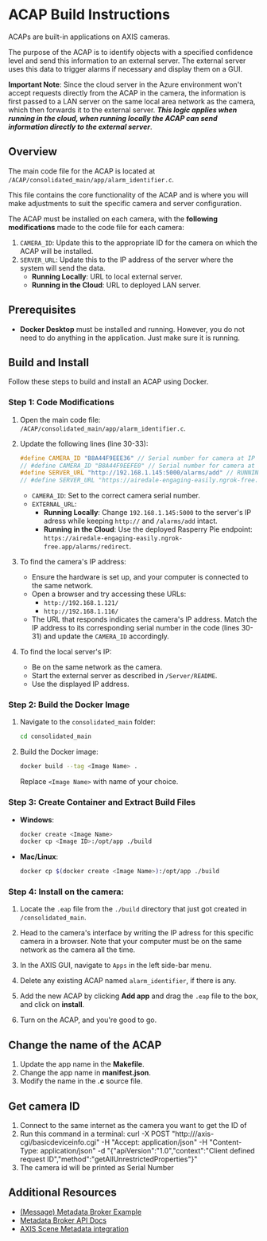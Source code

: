 # ACAP Build Instructions

ACAPs are built-in applications on AXIS cameras.

The purpose of the ACAP is to identify objects with a specified confidence level and send this information to an external server. The external server uses this data to trigger alarms if necessary and display them on a GUI.

**Important Note**: Since the cloud server in the Azure environment won't accept requests directly from the ACAP in the camera, the information is first passed to a LAN server on the same local area network as the camera, which then forwards it to the external server. **_This logic applies when running in the cloud, when running locally the ACAP can send information directly to the external server_**.

## Overview

The main code file for the ACAP is located at `/ACAP/consolidated_main/app/alarm_identifier.c`.

This file contains the core functionality of the ACAP and is where you will make adjustments to suit the specific camera and server configuration.

The ACAP must be installed on each camera, with the **following modifications** made to the code file for each camera:

1.  `CAMERA_ID`: Update this to the appropriate ID for the camera on which the ACAP will be installed.
2.  `SERVER_URL`: Update this to the IP address of the server where the system will send the data.
    - **Running Locally**: URL to local external server.
    - **Running in the Cloud**: URL to deployed LAN server.

## Prerequisites

- **Docker Desktop** must be installed and running. However, you do not need to do anything in the application. Just make sure it is running.

## Build and Install

Follow these steps to build and install an ACAP using Docker.

### Step 1: Code Modifications

1. Open the main code file:
   `/ACAP/consolidated_main/app/alarm_identifier.c`.

2. Update the following lines (line 30-33):

   ```c
   #define CAMERA_ID "B8A44F9EEE36" // Serial number for camera at IP 121
   // #define CAMERA_ID "B8A44F9EEFE0" // Serial number for camera at IP 116
   #define SERVER_URL "http://192.168.1.145:5000/alarms/add" // RUNNING LOCALLY: URL for sending alarms to local external server
   // #define SERVER_URL "https://airedale-engaging-easily.ngrok-free.app/alarms/redirect" // RUNNING IN CLOUD: URL for sending alarms to deployed LAN server
   ```

   - `CAMERA_ID`: Set to the correct camera serial number.
   - `EXTERNAL_URL`:
     - **Running Locally**: Change `192.168.1.145:5000` to the server's IP adress while keeping `http://` and `/alarms/add` intact.
     - **Running in the Cloud**: Use the deployed Rasperry Pie endpoint: `https://airedale-engaging-easily.ngrok-free.app/alarms/redirect`.

3. To find the camera's IP address:

   - Ensure the hardware is set up, and your computer is connected to the same network.
   - Open a browser and try accessing these URLs:
     - `http://192.168.1.121/`
     - `http://192.168.1.116/`
   - The URL that responds indicates the camera's IP address. Match the IP address to its corresponding serial number in the code (lines 30-31) and update the `CAMERA_ID` accordingly.

4. To find the local server's IP:

   - Be on the same network as the camera.
   - Start the external server as described in `/Server/README`.
   - Use the displayed IP address.

### Step 2: Build the Docker Image

1. Navigate to the `consolidated_main` folder:

   ```bash
   cd consolidated_main
   ```

2. Build the Docker image:
   ```bash
   docker build --tag <Image Name> .
   ```
   Replace `<Image Name>` with name of your choice.

### Step 3: Create Container and Extract Build Files

- **Windows**:

  ```bash
  docker create <Image Name>
  docker cp <Image ID>:/opt/app ./build
  ```

- **Mac/Linux**:
  ```bash
  docker cp $(docker create <Image Name>):/opt/app ./build
  ```

### Step 4: Install on the camera:

1. Locate the `.eap` file from the `./build` directory that just got created in `/consolidated_main`.

2. Head to the camera's interface by writing the IP adress for this specific camera in a browser. Note that your computer must be on the same network as the camera all the time.

3. In the AXIS GUI, navigate to `Apps` in the left side-bar menu.

4. Delete any existing ACAP named `alarm_identifier`, if there is any.

5. Add the new ACAP by clicking **Add app** and drag the `.eap` file to the box, and click on **install**.

6. Turn on the ACAP, and you're good to go.

## Change the name of the ACAP

1. Update the app name in the **Makefile**.
2. Change the app name in **manifest.json**.
3. Modify the name in the **.c** source file.

## Get camera ID

1. Connect to the same internet as the camera you want to get the ID of
2. Run this command in a terminal: curl -X POST "http://<Camera IP>/axis-cgi/basicdeviceinfo.cgi" -H "Accept: application/json" -H "Content-Type: application/json" -d "{\"apiVersion\":\"1.0\",\"context\":\"Client defined request ID\",\"method\":\"getAllUnrestrictedProperties\"}"
3. The camera id will be printed as Serial Number

## Additional Resources

- [(Message) Metadata Broker Example](https://github.com/AxisCommunications/acap-native-sdk-examples/tree/main/message-broker)
- [Metadata Broker API Docs](https://axiscommunications.github.io/acap-documentation/docs/api/src/api/metadata-broker/html/standard_topics.html)
- [AXIS Scene Metadata integration](https://www.axis.com/developer-community/scene-metadata-integration)
